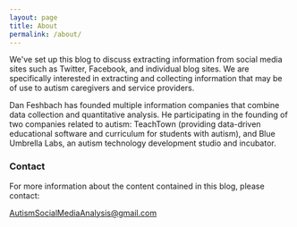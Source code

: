 ```yaml
---
layout: page
title: About
permalink: /about/
---
```


We've set up this blog to discuss extracting information from social media sites such as Twitter, Facebook, and individual blog sites.  We are specifically interested in extracting and collecting information that may be of use to autism caregivers and service providers.

Dan Feshbach has founded multiple information companies that combine data collection and quantitative analysis.  He participating in the founding of two companies related to autism:  TeachTown (providing data-driven educational software and curriculum for students with autism), and Blue Umbrella Labs, an autism technology development studio and incubator.  



### Contact

For more information about the content contained in this blog, please contact:

[AutismSocialMediaAnalysis@gmail.com](mailto:AutismSocialMediaAnalysis@gmail.com)
